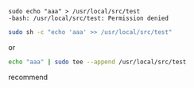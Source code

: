 
```
sudo echo "aaa" > /usr/local/src/test
-bash: /usr/local/src/test: Permission denied
```



```bash
sudo sh -c "echo 'aaa' >> /usr/local/src/test"
```


or



```bash
echo "aaa" | sudo tee --append /usr/local/src/test
```

recommend 
